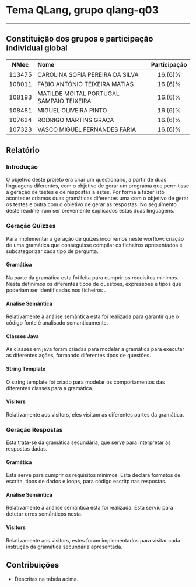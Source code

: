 # Tema **QLang**, grupo **qlang-q03**
-----

## Constituição dos grupos e participação individual global

| NMec | Nome | Participação |
|:---:|:---|:---:|
| 113475 | CAROLINA SOFIA PEREIRA DA SILVA | 16.(6)% |
| 108011 | FÁBIO ANTÓNIO TEIXEIRA MATIAS | 16.(6)% |
| 108193 | MATILDE MOITAL PORTUGAL SAMPAIO TEIXEIRA | 16.(6)% |
| 108481 | MIGUEL OLIVEIRA PINTO | 16.(6)% |
| 107634 | RODRIGO MARTINS GRAÇA | 16.(6)%|
| 107323 | VASCO MIGUEL FERNANDES FARIA | 16.(6)% |

## Relatório

### Introdução

O objetivo deste projeto era criar um questionario, a partir de duas linguagens diferentes, com o objetivo de gerar um programa que permitisse a geração de testes e de respostas a estes. Por forma a fazer isto acontecer criamos duas gramáticas diferentes uma com o objetivo de gerar os testes e outra com o objetivo de gerar as respostas. No seguimento deste readme iram ser brevemente explicados estas duas linguagens.

### Geração Quizzes
Para implementar a geração de quizes incorremos neste worflow: criação de uma gramática que conseguisse compilar os ficheiros apresentados e subcategorizar cada tipo de pergunta.

#### Gramática
Na parte da gramática esta foi feita para cumprir os requisitos minimos. Nesta definimos os diferentes tipos de questões, expressões e tipos que poderiam ser identificadas nos ficheiros .

#### Análise Semântica
Relativamente à análise semântica esta foi realizada para garantir que o código fonte é analisado semanticamente.

#### Classes Java
As classes em java foram criadas para modelar a gramática para executar as diferentes ações, formando diferentes tipos de questões. 

#### String Template
O string template foi criado para modelar os comportamentos das diferentes classes para a gramática.

#### Visitors
Relativamente aos visitors, eles visitam as diferentes partes da gramática.

### Geração Respostas
Esta trata-se da gramática secundária, que serve para interpretar as respostas dadas.

#### Gramática
Esta serve para cumprir os requisitos minimos. Esta declara formatos de escrita, tipos de dados e loops, para código escritp nas respostas.

#### Análise Semântica
Relativamente à análise semântica esta foi realizada. Esta serviu para detetar erros semânticos nesta.

#### Visitors
Relativamente aos visitors, estes foram implementados para visitar cada instrução da gramática secundária apresentada.

## Contribuições

- Descritas na tabela acima.
